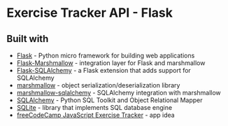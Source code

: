 # Exercise Tracker API - Flask

## Built with

- [Flask](https://github.com/pallets/flask) - Python micro framework for building web applications
- [Flask-Marshmallow](https://github.com/marshmallow-code/flask-marshmallow) - integration layer for Flask and marshmallow
- [Flask-SQLAlchemy](https://github.com/pallets-eco/flask-sqlalchemy) - a Flask extension that adds support for SQLAlchemy
- [marshmallow](https://github.com/marshmallow-code/marshmallow) - object serialization/deserialization library
- [marshmallow-sqlalchemy](https://github.com/marshmallow-code/marshmallow-sqlalchemy) - SQLAlchemy integration with marshmallow
- [SQLAlchemy](https://github.com/sqlalchemy/sqlalchemy) - Python SQL Toolkit and Object Relational Mapper 
- [SQLite](https://www.sqlite.org/index.html) - library that implements SQL database engine
- [freeCodeCamp JavaScript Exercise Tracker](https://www.freecodecamp.org/learn/back-end-development-and-apis/back-end-development-and-apis-projects/exercise-tracker) - app idea
